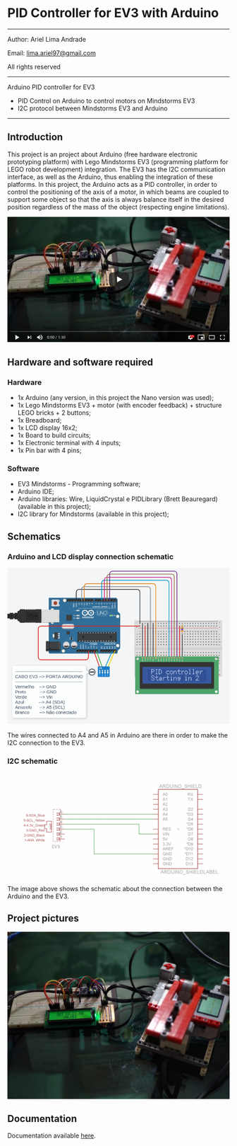 # PID Controller for EV3 with Arduino
---
Author: Ariel Lima Andrade

Email: lima.ariel97@gmail.com

All rights reserved

---
Arduino PID controller for EV3
- PID Control on Arduino to control motors on Mindstorms EV3
- I2C protocol between Mindstorms EV3 and Arduino
---

## Introduction
This project is an project about Arduino (free hardware electronic prototyping platform) with Lego Mindstorms EV3 (programming platform for LEGO robot development) integration. The EV3 has the I2C communication interface, as well as the Arduino, thus enabling the integration of these platforms. In this project, the Arduino acts as a PID controller, in order to control the positioning of the axis of a motor, in which beams are coupled to support some object so that the axis is always balance itself in the desired position regardless of the mass of the object (respecting engine limitations).

[![Watch the video](cover.png)](https://www.youtube.com/watch?v=GCVrZ_-qaLQ)


## Hardware and software required

### Hardware
+ 1x Arduino (any version, in this project the Nano version was used);
+ 1x Lego Mindstorms EV3 + motor (with encoder feedback) + structure LEGO bricks + 2 buttons;
+ 1x Breadboard;
+ 1x LCD display 16x2;
+ 1x Board to build circuits;
+ 1x Electronic terminal with 4 inputs;
+ 1x Pin bar with 4 pins;

### Software
+ EV3 Mindstorms - Programming software;
+ Arduino IDE;
+ Arduino libraries: Wire, LiquidCrystal e PIDLibrary (Brett Beauregard) (available in this project);
+ I2C library for Mindstorms (available in this project);

## Schematics
### Arduino and LCD display connection schematic
![Arduino schematic](fig8.png)

The wires connected to A4 and A5 in Arduino are there in order to make the I2C connection to the EV3.
### I2C schematic
![I2C schematic](fig7.png)

The image above shows the schematic about the connection between the Arduino and the EV3.

## Project pictures
![Project](photo1.jpg)

## Documentation
Documentation available [here](documentation_pt-BR.pdf).
